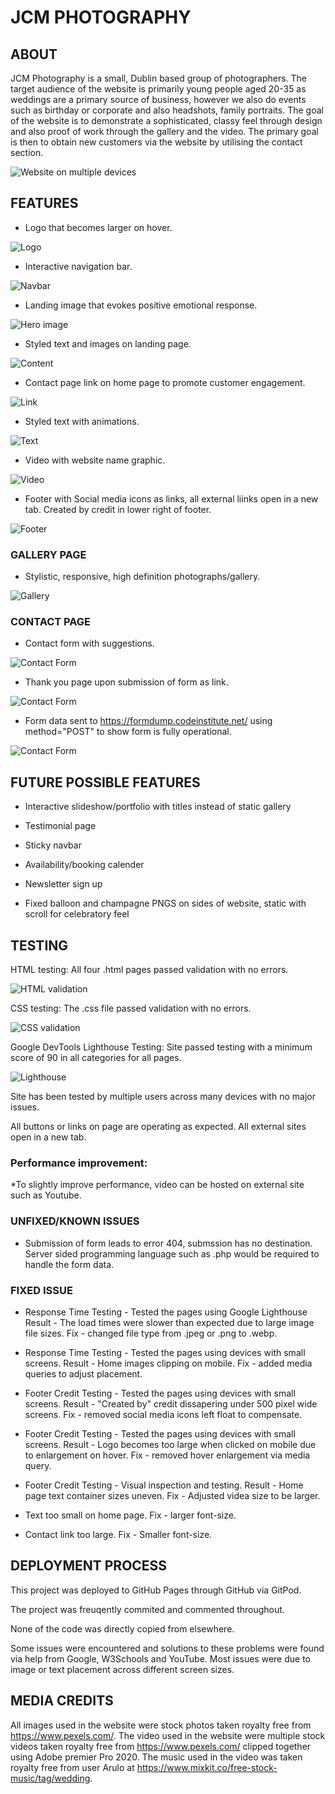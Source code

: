 # JCM PHOTOGRAPHY

## ABOUT

JCM Photography is a small, Dublin based group of photographers.
The target audience of the website is primarily young people aged 20-35 as weddings are a primary source of business, however we also do events such as birthday or corporate and also headshots, family portraits.
The goal of the website is to demonstrate a sophisticated, classy feel through design and also proof of work through the gallery and the video.
The primary goal is then to obtain new customers via the website by utilising the contact section.

![Website on multiple devices](assets/images/readme/device-responsive.webp?raw=true "Responsive")

## FEATURES

* Logo that becomes larger on hover.

![Logo](assets/images/readme/logo.png?raw=true "Logo")

* Interactive navigation bar.

![Navbar](assets/images/readme/navbar.png?raw=true "Navbar")

* Landing image that evokes positive emotional response.

![Hero image](assets/images/readme/landing-image.png?raw=true "Hero")

* Styled text and images on landing page.

![Content](assets/images/readme/image-2-screenshot.png?raw=true "Content")

* Contact page link on home page to promote customer engagement.

![Link](assets/images/readme/link.png?raw=true "Link")

* Styled text with animations.

![Text](assets/images/readme/text-animation.png?raw=true "Text")

* Video with website name graphic.

![Video](assets/images/readme/video-screenshot.png?raw=true "Video")

* Footer with Social media icons as links, all external liinks open in a new tab. Created by credit in lower right of footer.

![Footer](assets/images/readme/footer.png?raw=true "Footer")

### GALLERY PAGE

* Stylistic, responsive, high definition photographs/gallery.

![Gallery](assets/images/readme/screenshot-gallery.png?raw=true "Gallery")

### CONTACT PAGE

* Contact form with suggestions.

![Contact Form](assets/images/readme/form.png?raw=true "Form")

* Thank you page upon submission of form as link.

![Contact Form](assets/images/readme/thanks.png?raw=true "Form")

* Form data sent to https://formdump.codeinstitute.net/ using method="POST" to show form is fully operational.

![Contact Form](assets/images/readme/form-dump.png?raw=true "Form")

## FUTURE POSSIBLE FEATURES

* Interactive slideshow/portfolio with titles instead of static gallery

* Testimonial page

* Sticky navbar

* Availability/booking calender

* Newsletter sign up

* Fixed balloon and champagne PNGS on sides of website, static with scroll for celebratory feel

## TESTING

HTML testing: All four .html pages passed validation with no errors.

![HTML validation](assets/images/readme/html-validator.png?raw=true "HTML")

CSS testing: The .css file passed validation with no errors.

![CSS validation](assets/images/readme/css-validator.png?raw=true "CSS")

Google DevTools Lighthouse Testing: Site passed testing with a minimum score of 90 in all categories for all pages.

![Lighthouse](assets/images/readme/lighthouse-scores.png?raw=true "Lighthouse")

Site has been tested by multiple users across many devices with no major issues.

All buttons or links on page are operating as expected. All external sites open in a new tab.

### Performance improvement: 

*To slightly improve performance, video can be hosted on external site such as Youtube.

### UNFIXED/KNOWN ISSUES

* Submission of form leads to error 404, submssion has no destination. Server sided programming language such as .php would be required to handle the form data.

### FIXED ISSUE
* Response Time
    Testing - Tested the pages using Google Lighthouse
    Result - The load times were slower than expected due to large image file sizes.
    Fix - changed file type from .jpeg or .png to .webp.

* Response Time
    Testing - Tested the pages using devices with small screens.
    Result - Home images clipping on mobile.
    Fix - added media queries to adjust placement.

* Footer Credit
    Testing - Tested the pages using devices with small screens.
    Result - "Created by" credit dissapering under 500 pixel wide screens.
    Fix - removed social media icons left float to compensate.

* Footer Credit
    Testing - Tested the pages using devices with small screens.
    Result - Logo becomes too large when clicked on mobile due to enlargement on hover.
    Fix - removed hover enlargement via media query.

* Footer Credit
    Testing - Visual inspection and testing.
    Result - Home page text container sizes uneven.
    Fix - Adjusted videa size to be larger.

* Text too small on home page. Fix - larger font-size.
* Contact link too large. Fix - Smaller font-size.

## DEPLOYMENT PROCESS

This project was deployed to GitHub Pages through GitHub via GitPod.

The project was freuqently commited and commented throughout.

None of the code was directly copied from elsewhere.

Some issues were encountered and solutions to these problems were found via help from Google, W3Schools and YouTube. Most issues were due to image or text placement across different screen sizes.

##  MEDIA CREDITS

All images used in the website were stock photos taken royalty free from https://www.pexels.com/.
The video used in the website were multiple stock videos taken royalty free from https://www.pexels.com/ clipped together using Adobe premier Pro 2020.
The music used in the video was taken royalty free from user Arulo at https://www.mixkit.co/free-stock-music/tag/wedding.